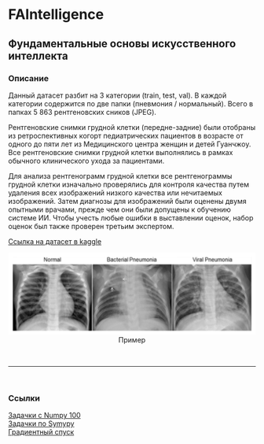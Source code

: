 # FAIntelligence

## Фундаментальные основы искусственного интеллекта

### Описание
Данный датасет разбит на 3 категории (train, test, val). В каждой категории содержится по две папки  (пневмония / нормальный). Всего в папках 5 863 рентгеновских сников (JPEG).

Рентгеновские снимки грудной клетки (передне-задние) были отобраны из ретроспективных когорт педиатрических пациентов в возрасте от одного до пяти лет из Медицинского центра женщин и детей Гуанчжоу. Все рентгеновские снимки грудной клетки выполнялись в рамках обычного клинического ухода за пациентами.

Для анализа рентгенограмм грудной клетки все рентгенограммы грудной клетки изначально проверялись для контроля качества путем удаления всех изображений низкого качества или нечитаемых изображений. Затем диагнозы для изображений были оценены двумя опытными врачами, прежде чем они были допущены к обучению системе ИИ. Чтобы учесть любые ошибки в выставлении оценок, набор оценок был также проверен третьим экспертом.

[Ссылка на датасет в kaggle](https://github.com/patison5/discordbot/tree/main/clansystem) 

<p align="center">
  <img src="https://github.com/patison5/FAIntelligence/blob/main/img/1.png?raw=true" alt="Nodemon Logo">
  <br />
  <span>Пример</span>
</p>

<br /><hr /><br />

### Ссылки
[Задачки с Numpy 100](https://github.com/patison5/FAIntelligence/blob/main/100%20%D1%83%D0%BF%D1%80%D0%B0%D0%B6%D0%BD%D0%B5%D0%BD%D0%B8%D0%B9%20%D1%81%20numpy/100_Numpy_exercises.ipynb)
<br />
[Задачки по Symypy](https://github.com/patison5/FAIntelligence/blob/main/SciPi/ScipyLectures%20(home).ipynb)
<br />
[Градиентный спуск](https://github.com/patison5/FAIntelligence/blob/main/%D0%93%D1%80%D0%B0%D0%B4%D0%B8%D0%B5%D0%BD%D1%82%D0%BD%D1%8B%D0%B9%20%D1%81%D0%BF%D1%83%D1%81%D0%BA/%D0%93%D1%80%D0%B0%D0%B4%D0%B8%D0%B5%D0%BD%D1%82%D0%BD%D1%8B%D0%B9%20%D1%81%D0%BF%D1%83%D1%81%D0%BA.ipynb)